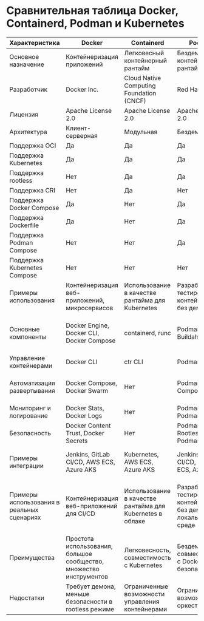 # Сравнительная таблица Docker, Containerd, Podman и Kubernetes

 | Характеристика                  | Docker                                                                 | Containerd                                                           | Podman                                                                | Kubernetes                                                            |
 |---------------------------------|-----------------------------------------------------------------------|----------------------------------------------------------------------|-----------------------------------------------------------------------|-----------------------------------------------------------------------|
 | Основное назначение             | Контейнеризация приложений                                            | Легковесный контейнерный рантайм                                     | Бездемонный контейнерный рантайм                                      | Оркестрация контейнеров                                               |
 | Разработчик                     | Docker Inc.                                                           | Cloud Native Computing Foundation (CNCF)                             | Red Hat                                                               | Cloud Native Computing Foundation (CNCF)                              |
 | Лицензия                        | Apache License 2.0                                                    | Apache License 2.0                                                  | Apache License 2.0                                                    | Apache License 2.0                                                    |
 | Архитектура                     | Клиент-серверная                                                       | Модульная                                                            | Бездемонная                                                            | Клиент-серверная                                                       |
 | Поддержка OCI                   | Да                                                                    | Да                                                                  | Да                                                                    | Да                                                                    |
 | Поддержка Kubernetes            | Да                                                                    | Да                                                                  | Да                                                                    | -                                                                     |
 | Поддержка rootless              | Нет                                                                   | Да                                                                  | Да                                                                    | Нет                                                                   |
 | Поддержка CRI                   | Нет                                                                   | Да                                                                  | Нет                                                                   | Да                                                                    |
 | Поддержка Docker Compose        | Да                                                                    | Нет                                                                 | Да                                                                    | Нет                                                                   |
 | Поддержка Dockerfile            | Да                                                                    | Нет                                                                 | Да                                                                    | Нет                                                                   |
 | Поддержка Podman Compose        | Нет                                                                   | Нет                                                                 | Да                                                                    | Нет                                                                   |
 | Поддержка Kubernetes Compose    | Нет                                                                   | Нет                                                                 | Нет                                                                   | Да                                                                    |
 | Примеры использования           | Контейнеризация веб-приложений, микросервисов                          | Использование в качестве рантайма для Kubernetes                     | Разработка и тестирование контейнеров без демона                       | Оркестрация микросервисов в облаке                                     |
 | Основные компоненты             | Docker Engine, Docker CLI, Docker Compose                             | containerd, runc                                                    | Podman, Buildah, Skopeo                                               | kubelet, kube-apiserver, kube-controller-manager, kube-scheduler, etcd |
 | Управление контейнерами         | Docker CLI                                                            | ctr CLI                                                              | Podman CLI                                                             | kubectl CLI                                                            |
 | Автоматизация развертывания     | Docker Compose, Docker Swarm                                          | Нет                                                                 | Podman Compose                                                         | Kubernetes Deployments, StatefulSets, DaemonSets                      |
 | Мониторинг и логирование        | Docker Stats, Docker Logs                                             | Нет                                                                 | Podman Stats, Podman Logs                                              | Prometheus, Grafana, ELK Stack                                         |
 | Безопасность                    | Docker Content Trust, Docker Secrets                                  | Нет                                                                 | Podman Rootless, Podman Secrets                                        | Kubernetes RBAC, Network Policies, Secrets                             |
 | Примеры интеграции              | Jenkins, GitLab CI/CD, AWS ECS, Azure AKS                             | Kubernetes, AWS ECS, Azure AKS                                       | Jenkins, GitLab CI/CD, AWS ECS, Azure AKS                             | Jenkins, GitLab CI/CD, AWS EKS, Azure AKS, Google GKE                  |
 | Примеры использования в реальных сценариях | Контейнеризация веб-приложений для CI/CD                              | Использование в качестве рантайма для Kubernetes в облаке             | Разработка и тестирование контейнеров без демона в локальной среде      | Оркестрация микросервисов в облаке для обеспечения высокой доступности и масштабируемости |
 | Преимущества                    | Простота использования, большое сообщество, множество инструментов    | Легковесность, совместимость с Kubernetes                            | Бездемонность, совместимость с Docker, безопасность                   | Высокая доступность, масштабируемость, автоматическое восстановление   |
 | Недостатки                      | Требует демона, меньше безопасности в rootless режиме                  | Ограниченные возможности управления контейнерами                     | Ограниченные возможности оркестрации                                  | Сложность настройки и управления                                      
